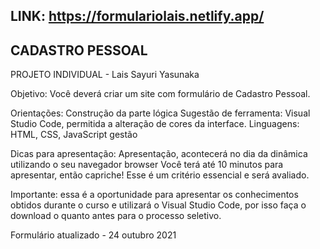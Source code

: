 ## LINK: https://formulariolais.netlify.app/
## CADASTRO PESSOAL 

PROJETO INDIVIDUAL - Lais Sayuri Yasunaka

Objetivo: Você deverá criar um site com formulário de Cadastro Pessoal.
 
Orientações:
Construção da parte lógica
Sugestão de ferramenta: Visual Studio Code, permitida a alteração de cores da interface.
Linguagens: HTML, CSS, JavaScript
gestão
  
Dicas para apresentação:
Apresentação, acontecerá no dia da dinâmica utilizando o seu navegador browser
Você terá até 10 minutos para apresentar, então capriche!
Esse é um critério essencial e será avaliado.
 
Importante: essa é a oportunidade para apresentar os conhecimentos obtidos durante o curso e utilizará o Visual Studio Code, por isso faça o download o quanto antes para o processo seletivo.

Formulário atualizado - 24 outubro 2021
